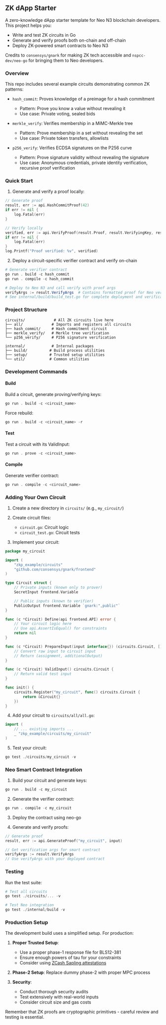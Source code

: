 ## ZK dApp Starter

A zero-knowledge dApp starter template for Neo N3 blockchain developers. This project helps you:
- Write and test ZK circuits in Go
- Generate and verify proofs both on-chain and off-chain
- Deploy ZK-powered smart contracts to Neo N3

Credits to `consensys/gnark` for making ZK tech accessible and `nspcc-dev/neo-go` for bringing them to Neo developers.

### Overview

This repo includes several example circuits demonstrating common ZK patterns:

- `hash_commit`: Proves knowledge of a preimage for a hash commitment
  - Pattern: Prove you know a value without revealing it
  - Use case: Private voting, sealed bids

- `merkle_verify`: Verifies membership in a MiMC-Merkle tree
  - Pattern: Prove membership in a set without revealing the set
  - Use case: Private token transfers, allowlists

- `p256_verify`: Verifies ECDSA signatures on the P256 curve
  - Pattern: Prove signature validity without revealing the signature
  - Use case: Anonymous credentials, private identity verification, recursive proof verification

### Quick Start

1. Generate and verify a proof locally:
```go
// Generate proof
result, err := api.HashCommitProof(42)
if err != nil {
    log.Fatal(err)
}

// Verify locally
verified, err := api.VerifyProof(result.Proof, result.VerifyingKey, result.PublicWitness)
if err != nil {
    log.Fatal(err)
}
log.Printf("Proof verified: %v", verified)
```

2. Deploy a circuit-specific verifier contract and verify on-chain
```ps1
# Generate verifier contract
go run . build -c hash_commit
go run . compile -c hash_commit

# Deploy to Neo N3 and call verify with proof args
verifyArgs := result.VerifyArgs  # Contains formatted proof for Neo verification
# See internal/build/build_test.go for complete deployment and verification example
```

### Project Structure

```
circuits/             # All ZK circuits live here
├── all/             # Imports and registers all circuits
├── hash_commit/     # Hash commitment circuit
├── merkle_verify/   # Merkle tree verification
└── p256_verify/     # P256 signature verification

internal/            # Internal packages
├── build/          # Build process utilities
├── setup/          # Trusted setup utilities
└── util/           # Common utilities
```

### Development Commands

#### Build
Build a circuit, generate proving/verifying keys:
```ps1
go run . build -c <circuit_name>
```

Force rebuild:
```ps1
go run . build -c <circuit_name> -r
```

#### Test
Test a circuit with its ValidInput:
```ps1
go run . prove -c <circuit_name>
```

#### Compile
Generate verifier contract:
```ps1
go run . compile -c <circuit_name>
```

### Adding Your Own Circuit

1. Create a new directory in `circuits/` (e.g., `my_circuit/`)
2. Create circuit files:
   - `circuit.go`: Circuit logic
   - `circuit_test.go`: Circuit tests

3. Implement your circuit:
```go
package my_circuit

import (
    "zkp_example/circuits"
    "github.com/consensys/gnark/frontend"
)

type Circuit struct {
    // Private inputs (known only to prover)
    SecretInput frontend.Variable

    // Public inputs (known to verifier)
    PublicOutput frontend.Variable `gnark:",public"`
}

func (c *Circuit) Define(api frontend.API) error {
    // Your circuit logic here
    // Use api.AssertIsEqual() for constraints
    return nil
}

func (c *Circuit) PrepareInput(input interface{}) (circuits.Circuit, []string) {
    // Convert raw input to circuit input
    // Return (assignment, additionalOutput)
}

func (c *Circuit) ValidInput() circuits.Circuit {
    // Return valid test input
}

func init() {
    circuits.Register("my_circuit", func() circuits.Circuit {
        return &Circuit{}
    })
}
```

4. Add your circuit to `circuits/all/all.go`:
```go
import (
    // ... existing imports ...
    _ "zkp_example/circuits/my_circuit"
)
```

5. Test your circuit:
```ps1
go test ./circuits/my_circuit -v
```

### Neo Smart Contract Integration

1. Build your circuit and generate keys:
```ps1
go run . build -c my_circuit
```

2. Generate the verifier contract:
```ps1
go run . compile -c my_circuit
```

3. Deploy the contract using neo-go

4. Generate and verify proofs:
```go
// Generate proof
result, err := api.GenerateProof("my_circuit", input)

// Get verification args for smart contract
verifyArgs := result.VerifyArgs
// Use verifyArgs with your deployed contract
```

### Testing

Run the test suite:
```ps1
# Test all circuits
go test ./circuits/... -v

# Test Neo integration
go test ./internal/build -v
```

### Production Setup

The development build uses a simplified setup. For production:

1. **Proper Trusted Setup**:
   - Use a proper phase-1 response file for BLS12-381
   - Ensure enough powers of tau for your constraints
   - Consider using [ZCash Sapling attestations](https://github.com/ZcashFoundation/powersoftau-attestations)

2. **Phase-2 Setup**: Replace dummy phase-2 with proper MPC process

3. **Security**:
   - Conduct thorough security audits
   - Test extensively with real-world inputs
   - Consider circuit size and gas costs

Remember that ZK proofs are cryptographic primitives - careful review and testing is essential.